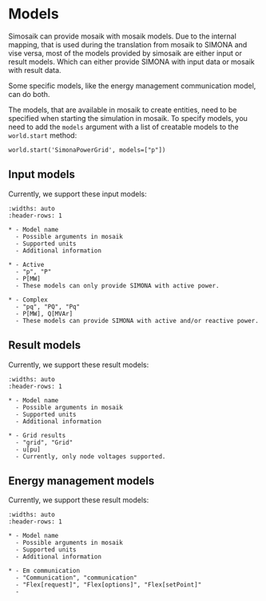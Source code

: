 # Models

Simosaik can provide mosaik with mosaik models. Due to the internal mapping, that is used during the translation from mosaik
to SIMONA and vise versa, most of the models provided by simosaik are either input or result models. Which can either 
provide SIMONA with input data or mosaik with result data.

Some specific models, like the energy management communication model, can do both.

The models, that are available in mosaik to create entities, need to be specified when starting the simulation in mosaik.
To specify models, you need to add the `models` argument with a list of creatable models to the `world.start` method:

```
world.start('SimonaPowerGrid', models=["p"])
```


## Input models

Currently, we support these input models:

```{list-table}
:widths: auto
:header-rows: 1

* - Model name
  - Possible arguments in mosaik
  - Supported units
  - Additional information

* - Active
  - "p", "P"
  - P[MW]
  - These models can only provide SIMONA with active power.

* - Complex
  - "pq", "PQ", "Pq"
  - P[MW], Q[MVAr]
  - These models can provide SIMONA with active and/or reactive power.
```

## Result models

Currently, we support these result models:

```{list-table}
:widths: auto
:header-rows: 1

* - Model name
  - Possible arguments in mosaik
  - Supported units
  - Additional information

* - Grid results
  - "grid", "Grid"
  - u[pu]
  - Currently, only node voltages supported.
```

## Energy management models

Currently, we support these result models:

```{list-table}
:widths: auto
:header-rows: 1

* - Model name
  - Possible arguments in mosaik
  - Supported units
  - Additional information

* - Em communication
  - "Communication", "communication"
  - "Flex[request]", "Flex[options]", "Flex[setPoint]"
  - 

```
